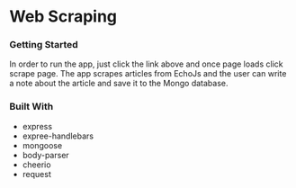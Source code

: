 # Web Scraping 

### Getting Started

In order to run the app, just click the link above and once page loads click scrape page. The app scrapes articles from EchoJs and the user can write a note about the article and save it to the Mongo database. 

### Built With 
* express 
* expree-handlebars
* mongoose 
* body-parser 
* cheerio 
* request 


 

